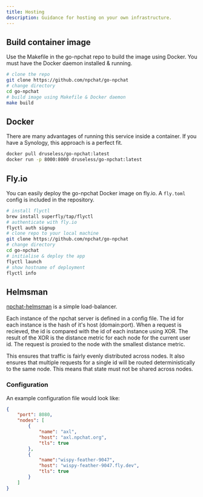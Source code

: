 ```yaml
---
title: Hosting
description: Guidance for hosting on your own infrastructure.
---
```

## Build container image
Use the Makefile in the go-npchat repo to build the image using Docker. You must have the Docker daemon installed & running.
```zsh
# clone the repo
git clone https://github.com/npchat/go-npchat
# change directory
cd go-npchat
# build image using Makefile & Docker daemon
make build
```

## Docker
There are many advantages of running this service inside a container. If you have a Synology, this approach is a perfect fit.

```bash
docker pull druseless/go-npchat:latest
docker run -p 8000:8000 druseless/go-npchat:latest
```

## Fly.io
You can easily deploy the go-npchat Docker image on fly.io. A `fly.toml` config is included in the repository.
```bash
# install flyctl
brew install superfly/tap/flyctl
# authenticate with fly.io
flyctl auth signup
# clone repo to your local machine
git clone https://github.com/npchat/go-npchat
# change directory
cd go-npchat
# initialise & deploy the app
flyctl launch
# show hostname of deployment
flyctl info
```

## Helmsman
[npchat-helmsman](https://github.com/npchat/npchat-helmsman) is a simple load-balancer.

Each instance of the npchat server is defined in a config file. The id for each instance is the hash of it's host (domain:port). When a request is recieved, the id is compared with the id of each instance using XOR. The result of the XOR is the distance metric for each node for the current user id. The request is proxied to the node with the smallest distance metric.

This ensures that traffic is fairly evenly distributed across nodes. It also ensures that multiple requests for a single id will be routed deterministically to the same node. This means that state must not be shared across nodes.

### Configuration
An example configuration file would look like:
```json
{
	"port": 8080,
	"nodes": [
		{
			"name": "axl",
			"host": "axl.npchat.org",
			"tls": true
		},
		{
			"name":"wispy-feather-9047",
			"host": "wispy-feather-9047.fly.dev",
			"tls": true
		}
	]
}
```